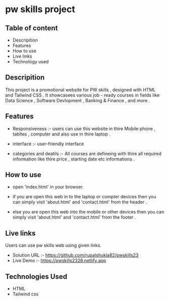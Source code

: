 
# pw skills project


## Table of content 

- Descripition
- Features
- How to use
- Live links
- Technology used


## Descripition


This project is a promotional website for PW skills , designed with HTML and Tailwind 
CSS . 
It showcasees various job - ready courses in fields like Data Science , Software Devlopment , Banking & Finance , and more .

## Features


- Responsiveness :- users can use this website in thire Mobile phone , tabltes , computer and also use in thire laptop .

- interface :- user-friendly interface
 
- categories and deatils :- All courses are defineing with thire all required information like thire price , starting date etc informations .

## How to use 

- open 'index.html' in your browser.
  
- if you are open this web in to the laptop or compter devices then you can simply visit 'about.html' and 'contact.html' from the header .

- else you are open this web into the mobile or other devices then you can simply visit 'about.html' and 'contact.html' from the footer .

## Live links 


Users can use pw skills web using given links.

- Solution URL :- https://github.com/rupalshukla82/pwskills23
- Live Demo :- https://pwskills2328.netlify.app

##  Technologies Used

- HTML
- Tailwind css

  





